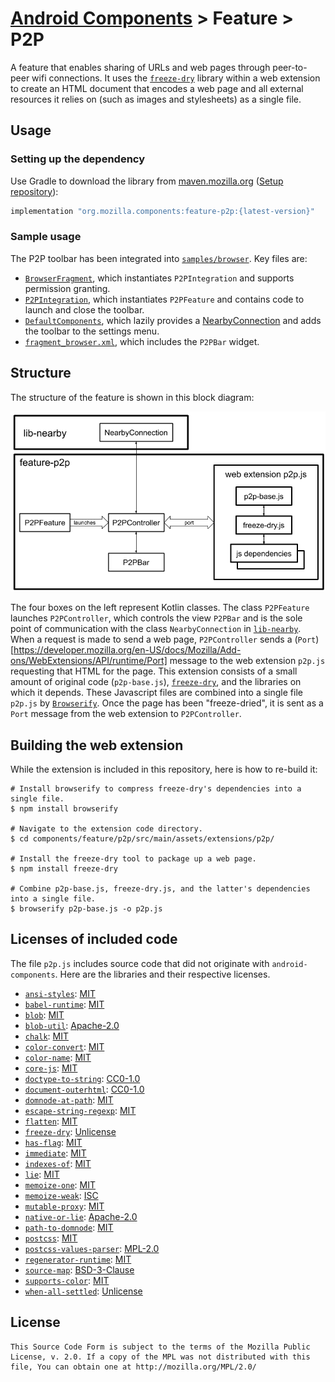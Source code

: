 # [Android Components](../../../README.md) > Feature > P2P

A feature that enables sharing of URLs and web pages through peer-to-peer wifi
connections. It uses the [`freeze-dry`](https://github.com/WebMemex/freeze-dry) library within a
web extension to
create an HTML document that encodes a web page and all external resources it relies on
(such as images and stylesheets) as a single file.

## Usage

### Setting up the dependency

Use Gradle to download the library from [maven.mozilla.org](https://maven.mozilla.org/) ([Setup repository](../../../README.md#maven-repository)):

```Groovy
implementation "org.mozilla.components:feature-p2p:{latest-version}"
```

### Sample usage

The P2P toolbar has been integrated into [`samples/browser`](../../../samples/browser). Key files are:

* [`BrowserFragment`](../../../samples/browser/src/main/java/org/mozilla/samples/browser/BrowserFragment.kt),
which instantiates `P2PIntegration` and supports permission granting.
* [`P2PIntegration`](../../../samples/browser/src/main/java/org/mozilla/samples/browser/integration/P2PIntegration.kt),
which instantiates `P2PFeature` and contains code to launch and close the toolbar.
* [`DefaultComponents`](../../../samples/browser/src/main/java/org/mozilla/samples/browser/DefaultComponents.kt), which lazily provides a 
[NearbyConnection](../../components/lib/nearby/src/main/java/mozilla/components/lib/nearby/NearbyConnection.kt) and adds the toolbar to the settings menu.
* [`fragment_browser.xml`](../../../samples/browser/src/main/res/layout/fragment_browser.xml), which includes the `P2PBar` widget.

## Structure

The structure of the feature is shown in this block diagram:

![block diagram](docs/feature-p2p-block-diagram.png)

The four boxes on the left represent Kotlin classes.
The class `P2PFeature` launches `P2PController`, which controls the view `P2PBar` and is the sole
point of communication with the class `NearbyConnection` in [`lib-nearby`](../../lib/nearby/README.md).
When a request is made to send a web page, `P2PController` sends a 
(`Port`)[https://developer.mozilla.org/en-US/docs/Mozilla/Add-ons/WebExtensions/API/runtime/Port] 
message to the web extension `p2p.js` requesting that HTML for the page. This extension consists of 
a small amount of original code (`p2p-base.js`), [`freeze-dry`](https://github.com/WebMemex/freeze-dry), and
the libraries on which it depends. These Javascript files are combined into a single file `p2p.js` by
[`Browserify`](http://browserify.org/). Once the page has been "freeze-dried", it is sent as a `Port` message
from the web extension to `P2PController`.

## Building the web extension

While the extension is included in this repository,
here is how to re-build it:

```
# Install browserify to compress freeze-dry's dependencies into a single file.
$ npm install browserify

# Navigate to the extension code directory.
$ cd components/feature/p2p/src/main/assets/extensions/p2p/

# Install the freeze-dry tool to package up a web page.
$ npm install freeze-dry

# Combine p2p-base.js, freeze-dry.js, and the latter's dependencies into a single file.
$ browserify p2p-base.js -o p2p.js
```

## Licenses of included code

The file `p2p.js` includes source code that did not originate with `android-components`. 
Here are the libraries and their respective licenses.

* [`ansi-styles`](https://www.npmjs.com/package/ansi-styles): [MIT](https://opensource.org/licenses/MIT)
* [`babel-runtime`](https://www.npmjs.com/package/babel-runtime): [MIT](https://opensource.org/licenses/MIT)
* [`blob`](https://www.npmjs.com/package/blob): [MIT](https://opensource.org/licenses/MIT)
* [`blob-util`](https://www.npmjs.com/package/blob-util): [Apache-2.0](https://www.apache.org/licenses/LICENSE-2.0)
* [`chalk`](https://www.npmjs.com/package/chalk): [MIT](https://opensource.org/licenses/MIT)
* [`color-convert`](https://www.npmjs.com/package/color-convert): [MIT](https://opensource.org/licenses/MIT)
* [`color-name`](https://www.npmjs.com/package/color-name): [MIT](https://opensource.org/licenses/MIT)
* [`core-js`](https://www.npmjs.com/package/core-js): [MIT](https://opensource.org/licenses/MIT)
* [`doctype-to-string`](https://www.npmjs.com/package/doctype-to-string): [CC0-1.0](https://creativecommons.org/publicdomain/zero/1.0/)
* [`document-outerhtml`](https://www.npmjs.com/package/document-outerhtml): [CC0-1.0](https://creativecommons.org/publicdomain/zero/1.0/)
* [`domnode-at-path`](https://www.npmjs.com/package/domnode-at-path): [MIT](https://opensource.org/licenses/MIT)
* [`escape-string-regexp`](https://www.npmjs.com/package/escape-string-regexp): [MIT](https://opensource.org/licenses/MIT)
* [`flatten`](https://www.npmjs.com/package/flatten): [MIT](https://opensource.org/licenses/MIT)
* [`freeze-dry`](https://www.npmjs.com/package/freeze-dry): [Unlicense](https://unlicense.org/)
* [`has-flag`](https://www.npmjs.com/package/has-flag): [MIT](https://opensource.org/licenses/MIT)
* [`immediate`](https://www.npmjs.com/package/immediate): [MIT](https://opensource.org/licenses/MIT)
* [`indexes-of`](https://www.npmjs.com/package/indexes-of): [MIT](https://opensource.org/licenses/MIT)
* [`lie`](https://www.npmjs.com/package/lie): [MIT](https://opensource.org/licenses/MIT)
* [`memoize-one`](https://www.npmjs.com/package/memoize-one): [MIT](https://opensource.org/licenses/MIT)
* [`memoize-weak`](https://www.npmjs.com/package/memoize-weak): [ISC](https://opensource.org/licenses/ISC)
* [`mutable-proxy`](https://www.npmjs.com/package/mutable-proxy): [MIT](https://opensource.org/licenses/MIT)
* [`native-or-lie`](https://www.npmjs.com/package/native-or-lie): [Apache-2.0](https://www.apache.org/licenses/LICENSE-2.0)
* [`path-to-domnode`](https://www.npmjs.com/package/path-to-domnode): [MIT](https://opensource.org/licenses/MIT)
* [`postcss`](https://www.npmjs.com/package/postcss): [MIT](https://opensource.org/licenses/MIT)
* [`postcss-values-parser`](https://www.npmjs.com/package/postcss-values-parser): [MPL-2.0](http://mozilla.org/MPL/2.0/)
* [`regenerator-runtime`](https://www.npmjs.com/package/regenerator-runtime): [MIT](https://opensource.org/licenses/MIT)
* [`source-map`](https://www.npmjs.com/package/source-map): [BSD-3-Clause](https://opensource.org/licenses/BSD-3-Clause)
* [`supports-color`](https://www.npmjs.com/package/supports-color): [MIT](https://opensource.org/licenses/MIT)
* [`when-all-settled`](https://www.npmjs.com/package/when-all-settled): [Unlicense](https://unlicense.org/)


## License

    This Source Code Form is subject to the terms of the Mozilla Public
    License, v. 2.0. If a copy of the MPL was not distributed with this
    file, You can obtain one at http://mozilla.org/MPL/2.0/
